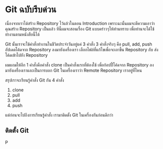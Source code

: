 # Git ฉบับรีบด่วน

เนื่องจากเราได้สร้าง Repository ไว้แล้วในตอน Introduction เพราะฉะนั้นผมจะตีความเอาว่าคุณสร้าง Repository เป็นแล้ว ทีนี้ผมจะสอนเรื่อง Git แบบคร่าวๆให้ท่านทราบ เพื่อท่านจะได้ใช้ทำงานตามหนังสือนี้ได้

Git นั้นเราจะใช้คำสั่งทำงานในชีวิตประจำวันอยู่แค่ 3 คำสั่ง 3 คำสั่งจริงๆ คือ pull, add, push อัปเดตโค้ดจาก Repository ลงมายังเครื่องเรา เลือกไฟล์ที่แก้ไขเพื่อจะเอาขึ้น Repository กับ ส่งโค้ดเข้าไปยัง Repository

ผมแถมให้อีก 1 คำสั่งคือคำสั่ง clone เป็นคำสั่งแรกที่ต้องใช้ เพื่อก้อปปี้โค้ดจาก Repository ลงมายังเครื่องเราและเป็นการบอก Git ในเครื่องเราว่า Remote Repository เราอยู่ที่ไหน

สรุปเราจะเรียนรู้คำสั่ง Git กัน 4 คำสั่ง

1. clone
2. pull
3. add
4. push

แต่ก่อนจะไปถึงการเรียนรู้คำสั่ง เรามาติดตั้ง Git ในเครื่องกันก่อนดีกว่า

## ติดตั้ง Git











P



